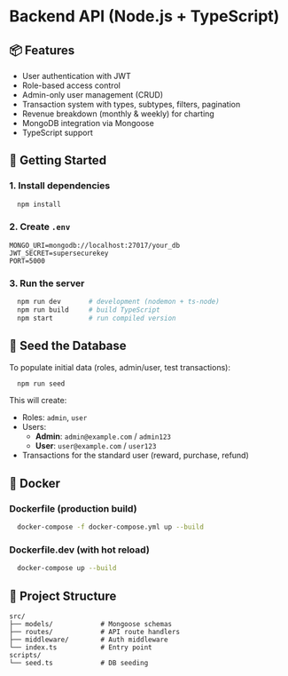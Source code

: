 # Backend API (Node.js + TypeScript)

## 📦 Features
- User authentication with JWT
- Role-based access control
- Admin-only user management (CRUD)
- Transaction system with types, subtypes, filters, pagination
- Revenue breakdown (monthly & weekly) for charting
- MongoDB integration via Mongoose
- TypeScript support

## 🚀 Getting Started

### 1. Install dependencies
```bash
  npm install
```

### 2. Create `.env`
```env
MONGO_URI=mongodb://localhost:27017/your_db
JWT_SECRET=supersecurekey
PORT=5000
```

### 3. Run the server
```bash
  npm run dev       # development (nodemon + ts-node)
  npm run build     # build TypeScript
  npm start         # run compiled version
```

## 🧪 Seed the Database
To populate initial data (roles, admin/user, test transactions):
```bash
  npm run seed
```

This will create:
- Roles: `admin`, `user`
- Users:
    - **Admin**: `admin@example.com` / `admin123`
    - **User**: `user@example.com` / `user123`
- Transactions for the standard user (reward, purchase, refund)

## 🐳 Docker

### Dockerfile (production build)
```bash
  docker-compose -f docker-compose.yml up --build
```

### Dockerfile.dev (with hot reload)
```bash
  docker-compose up --build
```

## 📁 Project Structure
```
src/
├── models/            # Mongoose schemas
├── routes/            # API route handlers
├── middleware/        # Auth middleware
└── index.ts           # Entry point
scripts/
└── seed.ts            # DB seeding
```